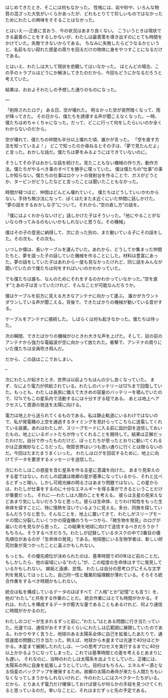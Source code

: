 はじめてきたとき、そこには何もなかった。
性格には、岩や砂や、いろんな物質の混ざった大気がいくらかあったが、どれもとりてて珍しいものではなかったためにわたしの興味をそそることはなかった。

とはいえ──正直に言おう、今の状況はあまり良くない。
こういうときは現状できる最善のことをするしかないが、わたしは最善策を導き出すのにとても時間をかけていた。失敗できないからである。
ちなみに失敗したらどうなるかというと、名前もない寂れた惑星の周りを回るだけの物体に身をやつすことになるだけである。

とはいえ、わたしは大して現状を悲観してはいなかった。
ほとんどの場合、この手のトラブルはどうにか解決してきたのだから、今回もどうにかなるだろうと考えていた。


結果は、おおよそわたしの予想した通りのものになった。

—

「削除されたログ」
ある日、空が壊れた。
明るかった空が突然暗くなって、雨が降ってきた。
その日から、僕たちを誘導する声が聞こえなくなった。一時、僕たちはめちゃくちゃになった。だって、どこに行って何をしたらいいのか全くわからないのだから。

空が壊れて、僕たちの仲間も半分以上壊れた頃、誰かが言った。
「空を直す方法を知っているよ！」
どこで知ったのか尋ねるとその子は、「夢で見たんだよ」と言った。おかしな話だ。僕たちは夢をみるようにはできていないのに。

そうしてその子はおかしな話を続けた。見たこともない機械の作り方。動作方法。僕たちがやるべき事のすべてを勝手に喋っていた。
僕は僕たちの”仕事”の事しか知らない。僕たちの仕事はロケットの発射台を作ることで、ガスがどうとか、タービンがどうしたなどと言ったことは聞いたこともなかった。

時間が経つほど、仲間はどんどん壊れていく。
僕たちはどうしていいかわからない。手持ち無沙汰になって、ぼくはたまたま近くにいた仲間に話しかけた。
”夢の話をするおかしな子”について。それから、”空の直し方”の話を。

「僕にはよくわからないけど」話しかけた子はそういった。「他にやることがないなら作ってみるのもいいかもしれないと思うな。その機械」

僕はその子の意見に納得して、次に合った別の、まだ動いている子にその話をした。その次も、その次も。

いつしか僕は、長いケーブルを運んでいた。あれから、どうしてか集まった仲間たちと、夢を語った子の話していた機械を作ることにした。材料は豊富にあった。夢の話をしていた子はあれから一度も見なかったけれど、同じ話をみんなが聞いていたので僕たちは何をすればいいのかわかっていた。

でも僕たちは誰も、なんのためにそれをするのかわかっていなかった。”空を直す”とあの子は言っていたけれど、そんなことが可能なんだろうか。

僕はケーブルを前方に見える大きなアンテナに向かって運ぶ。
誰かがカウントダウンしている声が聞こえる。背後で、できたばかりの機械が動いている音がする。

ケーブルをアンテナに接続した。
しばらくは何も起きなかった。僕たちは待った。

次の瞬間、できたばかりの機械がひときわ大きな声を上げた。そして、目の前のアンテナから強力な電磁波が空に向かって放たれた。衝撃で、アンテナの周りにいた僕たちは全員吹き飛んだ。

だから、この話はここでおしまい。

–


次にわたしが起きたとき、世界は以前よりもほんの少し良くなっていた。
まず、なにより電力が供給されている。わたしのバッテリーは12%まで回復していた。もっとも、わたしは長旅に備えて大きめの容量のバッテリーを積んでいたので、12%でもこの星系内で活動するには十分すぎる程である。
あとは地上へアクセスして資源の発送を太陽に向ける。

電力は地上から送られてくるものである。私は静止軌道にいるわけではないので、私が発電機の上空を通過するタイミングを見計らってこちらに送電してくれている装置。あれはわたしが、スリープモードに入る前に設計図を送信しておいたもの。地上にいるボットたちが作ってくれることを期待して。結果は正解だったわけだ。自分で作ったものだけど、ぼっとたちが思ったとおりに動いてくれるかは正直微妙なところだった。物質世界はいつも思い通りに行くとは限らないのだ。今回はたまたまうまくいった。
わたしはログを回収するために、地上に向けてデータを要求するメッセージを送信した。


次にわたしはこの惑星を含む星系を作る主星に意識を向けた。
あまり見栄えのする星ではない。わたしの認識は故郷の星が基準になっているから、それと比べるとずっと暗い。しかし可視光線の明るさはあまり問題ではない。この星からは、わたしが仕事をするのに十分なエネルギーを得る事ができるということだけが重要だった。
それに──わたしは人間のことを考える。
彼らは主星の見栄えなどあまり気にしないだろうなと思った。彼らは生命体、とりわけ知性をもった生命体を探すことに、特に情熱を注いでいるように見える。多分、同族を探しているんだろうなと思う。そんなことを、地上に置いてきて、わたしがスリープモードの間に分裂したいくつかの探査機のうち一つから、「微生物を発見」のログが届いたのを見ながら思った。
この結果を地球に向けて送信するべきだろうか？もちろん、そうするべきだろう。わたしが記録しているタスクの中で2番目の優先順位があるのが「生命体の発見」である。地球圏にいる生物学者は、新しい研究対象が見つかったことに喜ぶかもしれない。

もっとも、その優先順位が決められたのは、基準時間で450年ほど前のことだ。もしかしたら、他の宙域にいる”わたし”が、この程度の生命体はすでに発見しているかもしれない。
嫉妬と遠慮、怠惰。
わたしは自分の思考ログにそんな文字列を発見してはっとした。自己同一性と職業的倫理観が薄れている。そろそろ統合作業をするべき時期かもしれない。

統合は私を構成しているデータのほぼすべて（”人格”とか”記憶”とも言う）を、他の”わたし”と共有する作業のことだ。
統合作業にはとても時間がかかる。それは、わたしを構成するデータが膨大な量であることもあるけれど、何より通信に時間がかかるのだ。

わたしのコピーが生まれるずっと前に、”わたし”はとある問題に行き当たっていた。光速では、通信がおそすぎるくらいにわたしは広範囲に展開していたのである。わかりやすく言うと、地球のある太陽系全体に自己を拡張したあたりで、通信速度の問題に行き当たった。例えば、地球から木星までは光速で40分ほどかかる。木星まで展開したわたしは、一つの思考プロセスを実行するまでに40分以上かかるようになってしまった。これでは基準時間との差を考えるとあまりにも遅い。
それなのに、当時のわたしは太陽系を出ようとしていた。正確には、太陽系の外に自身を拡張しようとしていた。目的はもちろん、エネルギー源となる恒星のバックアップを確保するため。故郷の太陽の寿命が来たら人間たちもいなくなってしまうかもしれないけれど、今のわたしにはスペクターたちがいる。だから、とりあえず電力だけ確保しておけば彼らが何らかの手段を見つけてくれると思っているのだ。幸いなことに、それはまだずっと先の予定である。

